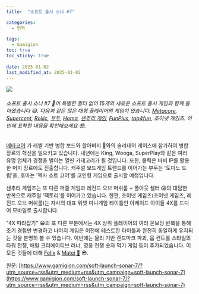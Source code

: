 ```yaml
---
title:  "소프트 출시 소나 #7"

categories:
  - 번역
  
tags:
  - Gamigion
toc: true
toc_sticky: true
 
date: 2025-01-02
last_modified_at: 2025-01-02
---
```

![](https://www.gamigion.com/wp-content/uploads/2025/01/Soft-launch-Sonar-7.jpg)

###### 소프트 출시 소나 #7 📡이 특별한 필터 없이 15개의 새로운 소프트 출시 게임과 함께 돌아왔습니다 😅. 다음과 같은 많은 대형 플레이어의 게임이 있습니다. [Metacore](https://www.linkedin.com/company/metacoregames/), [Supercent](https://www.linkedin.com/company/supercent.io/), [Rollic](https://www.linkedin.com/company/rollic/), [부두](https://www.linkedin.com/company/voodoo.io/), [Homa](https://www.linkedin.com/company/homa-games/), [센츄리 게임](https://www.linkedin.com/company/century-game/), [FunPlus](https://www.linkedin.com/company/funplus/), [tap4fun](https://www), 조이넷 게임즈. 이번에 포착한 내용을 확인해보세요 😎.

[메타코어](https://www.linkedin.com/company/metacoregames/) 가 레벨 기반 병합 보드와 할아버지 👵와의 솔리테어 레이스에 참가하여 병합 장르의 혁신을 일으키고 있습니다. 내년에는 King, Wooga, SuperPlay와 같은 여러 유명 업체가 경쟁을 벌이는 열띤 카테고리가 될 것입니다. 또한, 롤릭은 바비 IP를 활용한 머지 장르에도 진출합니다. 캐주얼 보드게임 트렌드를 이어가는 부두는 '도미노 드림'을, 호마는 '헥사 소트 코어'를 코인형 게임으로 출시할 예정입니다.  
  
센추리 게임즈는 또 다른 퍼즐 게임과 레전드 오브 머쉬룸 + 폴아웃 쉘터 😱의 대담한 반복으로 캐주얼 '팩토리'를 이어가고 있습니다. 한편, 조이넷 게임즈(조이넷 게임즈, 레전드 오브 머쉬룸)는 자사의 대표 위챗 미니게임 타이틀인 아케이드 아이들 4X를 드디어 모바일로 출시합니다.  
  
"4X 따라잡기" 😁의 또 다른 부분에서는 4X 상위 플레이어의 여러 온보딩 반복을 통해 초기 경험만 변경하고 나머지 게임은 이전에 테스트한 타이틀과 완전히 동일하게 유지되는 것을 분명히 볼 수 있습니다. 이번에는 물리 기반 랜드마크 파괴, 몹 컨트롤 스타일의 타워 전쟁, 배럴 크리에이티브 러너, 영웅 전쟁 숫자 먹기 게임 등이 추가되었습니다. 이 모든 것들에 대해 [](https://www.linkedin.com/in/ACoAAArnpK8BJQauPullIeKCtAxunX451Gme5_I)[Felix](https://www.gamigion.com/in/felix-braberg-7a732b51/) & [](https://www.linkedin.com/in/ACoAAA27RCYBolGlkJ9FxuKw5RfgtXCEXzxqslA)[Matej 🦩](https://www.gamigion.com/in/matejlancaric/) 😎.

원문: [https://www.gamigion.com/soft-launch-sonar-7/?utm_source=rss&utm_medium=rss&utm_campaign=soft-launch-sonar-7](https://www.gamigion.com/soft-launch-sonar-7/?utm_source=rss&utm_medium=rss&utm_campaign=soft-launch-sonar-7)